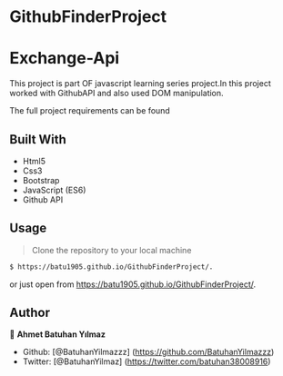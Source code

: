 # GithubFinderProject
# Exchange-Api

This project is part OF javascript learning series project.In this project worked with GithubAPI and also used DOM manipulation.

The full project requirements can be found 

## Built With

- Html5
- Css3
- Bootstrap
- JavaScript (ES6)
- Github API


## Usage

> Clone the repository to your local machine

```sh
$ https://batu1905.github.io/GithubFinderProject/.
```
or just open from https://batu1905.github.io/GithubFinderProject/.


## Author

👤 **Ahmet Batuhan Yılmaz**

- Github: [@BatuhanYilmazzz] (https://github.com/BatuhanYilmazzz)
- Twitter: [@BatuhanYilmaz] (https://twitter.com/batuhan38008916)


